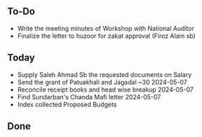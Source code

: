 ## To-Do
- Write the meeting minutes of Workshop with National Auditor  
- Finalize the letter to huzoor for zakat approval (Firoz Alam sb)  

## Today
- Supply Saleh Ahmad Sb the requested documents on Salary  
- Send the grant of Patuakhali and Jagadal ~30 2024-05-07  
- Reconcile receipt books and head wise breakup 2024-05-07  
- Find Sundarban's Chanda Mafi letter 2024-05-07  
- Index collected Proposed Budgets  

## Done